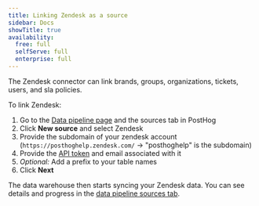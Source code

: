 ```yaml
---
title: Linking Zendesk as a source
sidebar: Docs
showTitle: true
availability:
  free: full
  selfServe: full
  enterprise: full
---
```


The Zendesk connector can link brands, groups, organizations, tickets, users, and sla policies.

To link Zendesk:

1. Go to the [Data pipeline page](https://us.posthog.com/pipeline/sources) and the sources tab in PostHog
2. Click **New source** and select Zendesk
3. Provide the subdomain of your zendesk account (`https://posthoghelp.zendesk.com/` -> "posthoghelp" is the subdomain)
4. Provide the [API token](https://support.zendesk.com/hc/en-us/articles/4408889192858-Managing-access-to-the-Zendesk-API#topic_bsw_lfg_mmb) and email associated with it
5. *Optional:* Add a prefix to your table names
6. Click **Next**

The data warehouse then starts syncing your Zendesk data. You can see details and progress in the [data pipeline sources tab](https://us.posthog.com/pipeline/sources).